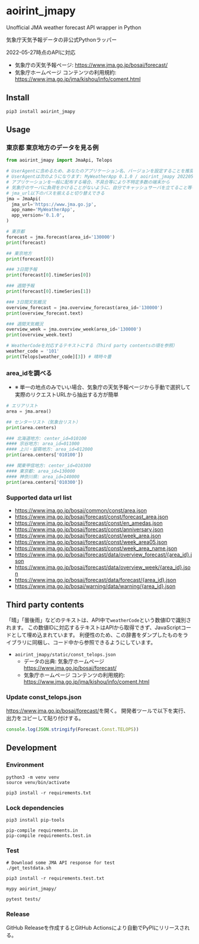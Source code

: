 # aoirint_jmapy

Unofficial JMA weather forecast API wrapper in Python

気象庁天気予報データの非公式Pythonラッパー

2022-05-27時点のAPIに対応

- 気象庁の天気予報ページ: <https://www.jma.go.jp/bosai/forecast/>
- 気象庁ホームページ コンテンツの利用規約: <https://www.jma.go.jp/jma/kishou/info/coment.html>

## Install
```shell
pip3 install aoirint_jmapy
```

## Usage
### 東京都 東京地方のデータを見る例

```python
from aoirint_jmapy import JmaApi, Telops

# UserAgentに含めるため、あなたのアプリケーション名、バージョンを設定することを推奨
# UserAgentは次のようになります: MyWeatherApp 0.1.0 / aoirint_jmapy 20220527.4
# アプリケーションを一般に配布する場合、不具合等により不特定多数の端末から
# 気象庁のサーバに負荷をかけることがないように、自分でキャッシュサーバを立てること等を推奨
# jma_url以下のパスを揃えると切り替えできる
jma = JmaApi(
  jma_url='https://www.jma.go.jp',
  app_name='MyWeatherApp',
  app_version='0.1.0',
)

# 東京都
forecast = jma.forecast(area_id='130000')
print(forecast)

## 東京地方
print(forecast[0])

### 3日間予報
print(forecast[0].timeSeries[0])

### 週間予報
print(forecast[0].timeSeries[1])

### 3日間天気概況
overview_forecast = jma.overview_forecast(area_id='130000')
print(overview_forecast.text)

### 週間天気概況
overview_week = jma.overview_week(area_id='130000')
print(overview_week.text)

# WeatherCodeを対応するテキストにする（Third party contentsの項を参照）
weather_code = '101'
print(Telops[weather_code][3]) # 晴時々曇
```

### area_idを調べる

- ※ 単一の地点のみでいい場合、気象庁の天気予報ページから手動で選択して実際のリクエストURLから抽出する方が簡単

```python
# エリアリスト
area = jma.area()

## センターリスト（気象台リスト）
print(area.centers)

### 北海道地方: center_id=010100
#### 宗谷地方: area_id=011000
#### 上川・留萌地方: area_id=012000
print(area.centers['010100'])

### 関東甲信地方: center_id=010300
#### 東京都: area_id=130000
#### 神奈川県: area_id=140000
print(area.centers['010300'])
```

### Supported data url list

- https://www.jma.go.jp/bosai/common/const/area.json
- https://www.jma.go.jp/bosai/forecast/const/forecast_area.json
- https://www.jma.go.jp/bosai/forecast/const/en_amedas.json
- https://www.jma.go.jp/bosai/forecast/const/anniversary.json
- https://www.jma.go.jp/bosai/forecast/const/week_area.json
- https://www.jma.go.jp/bosai/forecast/const/week_area05.json
- https://www.jma.go.jp/bosai/forecast/const/week_area_name.json
- https://www.jma.go.jp/bosai/forecast/data/overview_forecast/{area_id}.json
- https://www.jma.go.jp/bosai/forecast/data/overview_week/{area_id}.json
- https://www.jma.go.jp/bosai/forecast/data/forecast/{area_id}.json
- https://www.jma.go.jp/bosai/warning/data/warning/{area_id}.json

## Third party contents

「晴」「曇後雨」などのテキストは、API中で`weatherCode`という数値IDで識別されます。
この数値IDに対応するテキストはAPIから取得できず、JavaScriptコードとして埋め込まれています。
利便性のため、この辞書をダンプしたものをライブラリに同梱し、コード中から参照できるようにしています。

- `aoirint_jmapy/static/const_telops.json`
  - データの出典: 気象庁ホームページ <https://www.jma.go.jp/bosai/forecast/>
  - 気象庁ホームページ コンテンツの利用規約: <https://www.jma.go.jp/jma/kishou/info/coment.html>

### Update const_telops.json

<https://www.jma.go.jp/bosai/forecast/>を開く。
開発者ツールで以下を実行、出力をコピーして貼り付けする。

```js
console.log(JSON.stringify(Forecast.Const.TELOPS))
```

## Development

### Environment

```shell
python3 -m venv venv
source venv/bin/activate

pip3 install -r requirements.txt
```

### Lock dependencies

```shell
pip3 install pip-tools

pip-compile requirements.in
pip-compile requirements.test.in
```

### Test

```shell
# Download some JMA API response for test
./get_testdata.sh

pip3 install -r requirements.test.txt

mypy aoirint_jmapy/

pytest tests/
```

### Release

GitHub Releaseを作成するとGitHub Actionsにより自動でPyPIにリリースされる。
